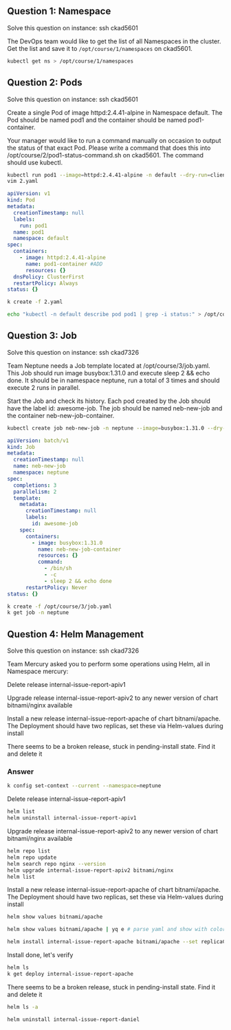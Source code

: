 ## Question 1: Namespace

Solve this question on instance: ssh ckad5601

The DevOps team would like to get the list of all Namespaces in the cluster. Get the list and save it to `/opt/course/1/namespaces` on ckad5601.

```bash
kubectl get ns > /opt/course/1/namespaces
```

## Question 2: Pods

Solve this question on instance: ssh ckad5601

Create a single Pod of image httpd:2.4.41-alpine in Namespace default. The Pod should be named pod1 and the container should be named pod1-container.

Your manager would like to run a command manually on occasion to output the status of that exact Pod. Please write a command that does this into /opt/course/2/pod1-status-command.sh on ckad5601. The command should use kubectl.

```bash
kubectl run pod1 --image=httpd:2.4.41-alpine -n default --dry-run=client -oyaml > 2.yaml
vim 2.yaml
```

```yaml
apiVersion: v1
kind: Pod
metadata:
  creationTimestamp: null
  labels:
    run: pod1
  name: pod1
  namespace: default
spec:
  containers:
    - image: httpd:2.4.41-alpine
      name: pod1-container #ADD
      resources: {}
  dnsPolicy: ClusterFirst
  restartPolicy: Always
status: {}
```

```bash
k create -f 2.yaml

echo "kubectl -n default describe pod pod1 | grep -i status:" > /opt/course/2/pod1-status-command.sh
```

## Question 3: Job

Solve this question on instance: ssh ckad7326

Team Neptune needs a Job template located at /opt/course/3/job.yaml. This Job should run image busybox:1.31.0 and execute sleep 2 && echo done. It should be in namespace neptune, run a total of 3 times and should execute 2 runs in parallel.

Start the Job and check its history. Each pod created by the Job should have the label id: awesome-job. The job should be named neb-new-job and the container neb-new-job-container.

```bash
kubectl create job neb-new-job -n neptune --image=busybox:1.31.0 --dry-run=client -oyaml > /opt/course/3/job.yaml
```

```yaml
apiVersion: batch/v1
kind: Job
metadata:
  creationTimestamp: null
  name: neb-new-job
  namespace: neptune
spec:
  completions: 3
  parallelism: 2
  template:
    metadata:
      creationTimestamp: null
      labels:
        id: awesome-job
    spec:
      containers:
        - image: busybox:1.31.0
          name: neb-new-job-container
          resources: {}
          command:
            - /bin/sh
            - -c
            - sleep 2 && echo done
      restartPolicy: Never
status: {}
```

```bash
k create -f /opt/course/3/job.yaml
k get job -n neptune
```

## Question 4: Helm Management

Solve this question on instance: ssh ckad7326

Team Mercury asked you to perform some operations using Helm, all in Namespace mercury:

Delete release internal-issue-report-apiv1

Upgrade release internal-issue-report-apiv2 to any newer version of chart bitnami/nginx available

Install a new release internal-issue-report-apache of chart bitnami/apache. The Deployment should have two replicas, set these via Helm-values during install

There seems to be a broken release, stuck in pending-install state. Find it and delete it

### Answer

```bash
k config set-context --current --namespace=neptune
```

Delete release internal-issue-report-apiv1

```bash
helm list
helm uninstall internal-issue-report-apiv1
```

Upgrade release internal-issue-report-apiv2 to any newer version of chart bitnami/nginx available

```bash
helm repo list
helm repo update
helm search repo nginx --version
helm upgrade internal-issue-report-apiv2 bitnami/nginx
helm list
```

Install a new release internal-issue-report-apache of chart bitnami/apache. The Deployment should have two replicas, set these via Helm-values during install

```bash
helm show values bitnami/apache

helm show values bitnami/apache | yq e # parse yaml and show with colors

helm install internal-issue-report-apache bitnami/apache --set replicaCount=2
```

Install done, let's verify

```bash
helm ls
k get deploy internal-issue-report-apache
```

There seems to be a broken release, stuck in pending-install state. Find it and delete it

```bash
helm ls -a

helm uninstall internal-issue-report-daniel
```